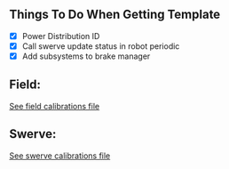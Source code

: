 Things To Do When Getting Template
----------------------------------
- [x] Power Distribution ID
- [x] Call swerve update status in robot periodic
- [x] Add subsystems to brake manager

Field:
-----------------------
[See field calibrations file](constants/field/calibrations)

Swerve:
-----------------------
[See swerve calibrations file](robot/subsystems/swerve/calibrations.md)